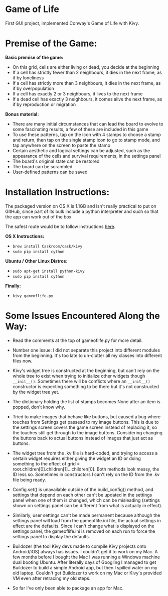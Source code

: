 # Game of Life
First GUI project, implemented Conway's Game of Life with Kivy.

Premise of the Game:
====================

**Basic premise of the game:**
- On this grid, cells are either living or dead, you decide at the beginning
- If a cell has strictly fewer than 2 neighbours, it dies in the next frame, as if by loneliness
- If a cell has strictly more than 3 neighbours, it dies in the next frame, as if by overpopulation
- If a cell has exactly 2 or 3 neighbours, it lives to the next frame
- If a dead cell has exactly 3 neighbours, it comes alive the next frame, as if by reproduction or migration

**Bonus material:**
- There are many initial circumstances that can lead the board to evolve to some fascinating results, a few of these are included in this game
- To use these patterns, tap on the icon with 4 stamps to choose a stamp and return, then tap on the single stamp icon to go to stamp mode, and tap anywhere on the screen to paste the stamp
- Certain aesthetic and logical settings can be adjusted, such as the appearance of the cells and survival requirements, in the settings panel
- The board's original state can be restored
- The board can be scrambled
- User-defined patterns can be saved

Installation Instructions:
==========================

The packaged version on OS X is 1.1GB and isn't really practical to put on GitHub, since part of its bulk include a python interpreter and such so that the app can work out of the box.

The safest route would be to follow instructions [here](http://kivy.org/docs/installation/installation.html).

**OS X Instructions:**
- ```brew install Caskroom/cask/kivy```
- ```sudo pip install cython```

**Ubuntu / Other Linux Distros:**
- ```sudo apt-get install python-kivy```
- ```sudo pip install cython```

**Finally:**
- ```kivy gameoflife.py```

Some Issues Encountered Along the Way:
======================================

- Read the comments at the top of gameoflife.py for more detail.

- Number one issue: I did not separate this project into different modules from the beginning. It's too late to un-clutter all my classes into different files now.

- Kivy's widget tree is constructed at the beginning, but can't rely on the whole tree to exist when trying to initialize other widgets though ```__init__()```. Sometimes there will be conflicts where an ```__init__()``` constructor is expecting something to be there but it's not constructed by the widget tree yet.

- The dictionary holding the list of stamps becomes None after an item is popped, don't know why.

- Tried to make images that behave like buttons, but caused a bug where touches from Settings get passesd to my image buttons. This is due to the settings screen covers the game screen instead of replacing it, so the touches still get through to the image buttons. Considering changing the buttons back to actual buttons instead of images that just act as buttons.

- The widget tree from the .kv file is hard-coded, and trying to access a certain widget requires either giving the widget an ID or doing something to the effect of grid = root.children[0].children[1]...children[0]. Both methods look messy, the ID less so. Sometimes in constructors I can't rely on the ID from the .kv file being ready.

- Config.set() is unavailable outside of the build_config() method, and settings that depend on each other can't be updated in the settings panel when one of them is changed, which can be misleading (settings shown on settings panel can be different from what is actually in effect).

- Similarly, user settings can't be made permanent because although the settings panel will load from the gameoflife.ini file, the actual settings in effect are the defaults. Since I can't change what is displayed on the settings panel, the gameoflife.ini is removed on each run to force the settings panel to display the defaults.

- Buildozer (the tool Kivy devs made to compile Kivy projects onto Android/iOS) always has issues. I couldn't get it to work on my Mac. A few months before I bought the Mac I was running a Windows machine dual booting Ubuntu. After literally days of Googling I managed to get Buildozer to build a simple Android app, but then I spilled water on my old laptop. Couldn't get Buildozer to work on my Mac or Kivy's provided VM even after retracing my old steps.

- So far I've only been able to package an app for Mac.
